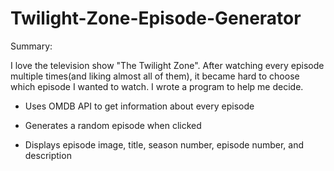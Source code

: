 # Twilight-Zone-Episode-Generator

Summary:


  I love the television show "The Twilight Zone". After watching every episode multiple times(and liking almost all of them), it became hard to choose which episode I wanted to watch. I wrote a program to help me decide. 


- Uses OMDB API to get information about every episode

- Generates a random episode when clicked

- Displays episode image, title, season number, episode number, and description
